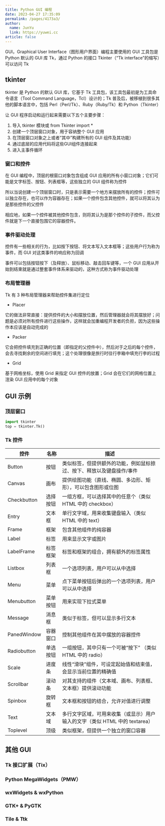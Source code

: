 ```yaml
---
title: Python GUI 编程
date: 2023-04-27 17:35:09
permalink: /pages/4173a3/
author: 
  name: JunYu
  link: https://yuwei.cc
article: false
---
```

GUI，Graphical User Interface（图形用户界面）编程主要使用的 GUI 工具包是 Python 默认的 GUI 库 Tk，通过 Python 的接口 Tkinter（“Tk interface”的缩写）可以访问 Tk
## tkinter
tkinter 是 Python 的默认 GUI 库，它基于 Tk 工具包，该工具包最初是为工具命令语言（Tool Command Language，Tcl）设计的；Tk 普及后，被移植到很多其他的脚本语言中，包括 Perl（Perl/Tk）、Ruby（Ruby/Tk）和 Python（Tkinter）

让 GUI 程序启动和运行起来需要以下五个主要步骤：
1. 导入 tkinter 模块或 from Tkinter import *
2. 创建一个顶层窗口对象，用于容纳整个 GUI 应用
3. 在顶层窗口对象之上或者“其中”构建所有的 GUI 组件及其功能）
4. 通过底层的应用代码将这些GUI组件连接起来
5. 进入主事件循环
### 窗口和控件
在 GUI 编程中，顶层的根窗口对象包含组成 GUI 应用的所有小窗口对象；它们可能是文字标签、按钮、列表框等，这些独立的 GUI 组件称为控件

所以当说创建一个顶层窗口时，只是表示需要一个地方来摆放所有的控件；控件可以独立存在，也可以作为容器存在；如果一个控件包含其他控件，就可以将其认为是那些控件的父控件

相应地，如果一个控件被其他控件包含，则将其认为是那个控件的子控件，而父控件就是下一个直接包围它的容器控件。
### 事件驱动处理
控件有一些相关的行为，比如按下按钮、将文本写入文本框等；这些用户行为称为事件，而 GUI 对这类事件的响应称为回调

事件可以包括按钮按下（及释放）、鼠标移动、敲击回车键等，一个 GUI 应用从开始到结束就是通过整套事件体系来驱动的，这种方式称为事件驱动处理
### 布局管理器
Tk 有 3 种布局管理器来帮助控件集进行定位
- Placer

它的做法非常直接：提供控件的大小和摆放位置，然后管理器就会将其摆放好；问题是必须对所有控件进行这些操作，这样就会加重编程开发者的负担，因为这些操作本应该是自动完成的
- Packer

它会把控件填充到正确的位置（即指定的父控件中），然后对于之后的每个控件，会去寻找剩余的空间进行填充；这个处理很像是旅行时往行李箱中填充行李的过程
- Grid

基于网格坐标，使用 Grid 来指定 GUI 控件的放置；Grid 会在它们的网格位置上渲染 GUI 应用中的每个对象
## GUI 示例 
### 顶层窗口
```python
import tkinter
top = tkinter.Tk()
```
### Tk 控件
| 控件          | 名称   | 描述                                            |
|-------------|------|-----------------------------------------------|
| Button      | 按钮   | 类似标签，但提供额外的功能，例如鼠标掠过、按下、释放以及键盘操作/事件           |
| Canvas      | 画布   | 提供绘图功能（直线、椭圆、多边形、矩形），可以包含图形或位图                |
| Checkbutton | 选择按钮 | 一组方框，可以选择其中的任意个（类似 HTML 中的 checkbox）          |
| Entry       | 文本框  | 单行文字域，用来收集键盘输入（类似 HTML 中的 text）               | 
| Frame       | 框架   | 包含其他组件的纯容器                                    |
| Label       | 标签   | 用来显示文字或图片                                     |
| LabelFrame  | 标签框架 | 标签和框架的组合，拥有额外的标签属性                            | 
| Listbox     | 列表框  | 一个选项列表，用户可以从中选择                               |
| Menu        | 菜单   | 点下菜单按钮后弹出的一个选项列表，用户可以从中选择                     |
| Menubutton  | 菜单按钮 | 用来实现下拉式菜单                                     |
| Message     | 消息框  | 类似于标签，但可以显示多行文本                               |
| PanedWindow | 容器窗口 | 控制其他组件在其中摆放的容器控件                              |
| Radiobutton | 单选按钮 | 一组按钮，其中只有一个可被“按下” （类似 HTML 中的 radio）          |
| Scale       | 进度条  | 线性“滑块”组件，可设定起始值和结束值，会显示当前位置的精确值               |
| Scrollbar   | 滚动条  | 对其支持的组件（文本域、画布、列表框、文本框）提供滚动功能                 |
| Spinbox     | 旋转框  | 文本框和按钮的结合，允许对值进行调整                            |
| Text        | 文本域  | 多行文字区域，可用来收集（或显示）用户输入的文字（类似 HTML 中的 textarea） |
| Toplevel    | 顶级   | 类似框架，但提供一个独立的窗口容器                             |
## 其他 GUI
### Tk 接口扩展（Tix）
### Python MegaWidgets（PMW）
### wxWidgets & wxPython
### GTK+ & PyGTK
### Tile & Ttk
